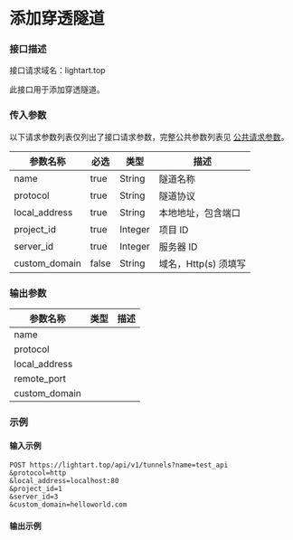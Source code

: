 # 添加穿透隧道

### 接口描述

接口请求域名：lightart.top

此接口用于添加穿透隧道。

### 传入参数

以下请求参数列表仅列出了接口请求参数，完整公共参数列表见 [公共请求参数](../../gong-gong-qing-qiu-can-shu.md)。

<table><thead><tr><th>参数名称</th><th data-type="checkbox">必选</th><th>类型</th><th>描述</th></tr></thead><tbody><tr><td>name</td><td>true</td><td>String</td><td>隧道名称</td></tr><tr><td>protocol</td><td>true</td><td>String</td><td>隧道协议</td></tr><tr><td>local_address</td><td>true</td><td>String</td><td>本地地址，包含端口</td></tr><tr><td>project_id</td><td>true</td><td>Integer</td><td>项目 ID</td></tr><tr><td>server_id</td><td>true</td><td>Integer</td><td>服务器 ID</td></tr><tr><td>custom_domain</td><td>false</td><td>String</td><td>域名，Http(s) 须填写</td></tr></tbody></table>

### 输出参数

<table><thead><tr><th>参数名称</th><th data-type="select">类型</th><th>描述</th></tr></thead><tbody><tr><td>name</td><td></td><td></td></tr><tr><td>protocol</td><td></td><td></td></tr><tr><td>local_address</td><td></td><td></td></tr><tr><td>remote_port</td><td></td><td></td></tr><tr><td>custom_domain</td><td></td><td></td></tr></tbody></table>

### 示例

#### 输入示例

```
POST https://lightart.top/api/v1/tunnels?name=test_api
&protocol=http
&local_address=localhost:80
&project_id=1
&server_id=3
&custom_domain=helloworld.com
```

#### 输出示例
